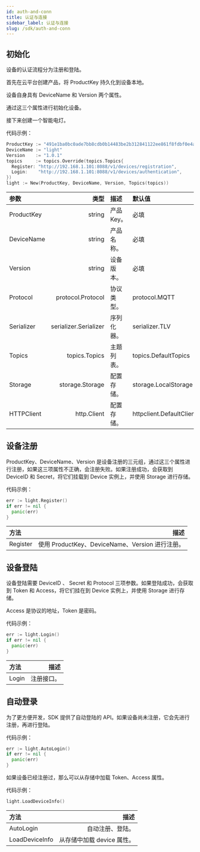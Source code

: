 ```yaml
---
id: auth-and-conn
title: 认证与连接
sidebar_label: 认证与连接
slug: /sdk/auth-and-conn
---
```


## 初始化

设备的认证流程分为注册和登陆。

首先在云平台创建产品，将 ProductKey 持久化到设备本地。

设备自身具有 DeviceName 和 Version 两个属性。

通过这三个属性进行初始化设备。

接下来创建一个智能电灯。

代码示例：

```go
ProductKey := "491e1ba0bc0ade7bb8cdb0b14483be2b312841122ee861f8fdbf0e4a4eacff52"
DeviceName := "light"
Version    := "1.0.1"
topics     := topics.Override(topics.Topics{
  Register: "http://192.168.1.101:8088/v1/devices/registration",
  Login:    "http://192.168.1.101:8088/v1/devices/authentication",
})
light := New(ProductKey, DeviceName, Version, Topics(topics))
```

| 参数       |                  类型 | 描述       | 默认值                   |
| :--------- | --------------------: | :--------- | :----------------------- |
| ProductKey |                string | 产品 Key。 | 必填                     |
| DeviceName |                string | 产品名称。 | 必填                     |
| Version    |                string | 设备版本。 | 必填                     |
| Protocol   |     protocol.Protocol | 协议类型。 | protocol.MQTT            |
| Serializer | serializer.Serializer | 序列化器。 | serializer.TLV           |
| Topics     |         topics.Topics | 主题列表。 | topics.DefaultTopics     |
| Storage    |       storage.Storage | 配置存储。 | storage.LocalStorage     |
| HTTPClient |           http.Client | 配置存储。 | httpclient.DefaultClient |

## 设备注册

ProductKey、DeviceName、Version 是设备注册的三元组，通过这三个属性进行注册，如果这三项属性不正确，会注册失败。如果注册成功，会获取到 DeviceID 和 Secret，将它们挂载到 Device 实例上，并使用 Storage 进行存储。

代码示例：

```go
err := light.Register()
if err != nil {
  panic(err)
}
```

| 方法     |                                            描述 |
| :------- | ----------------------------------------------: |
| Register | 使用 ProductKey、DeviceName、Version 进行注册。 |

## 设备登陆

设备登陆需要 DeviceID 、 Secret 和 Protocol 三项参数。如果登陆成功，会获取到 Token 和 Access，将它们挂在到 Device 实例上，并使用 Storage 进行存储。

Access 是协议的地址，Token 是密码。

代码示例：

```go
err := light.Login()
if err != nil {
  panic(err)
}
```

| 方法  |       描述 |
| :---- | ---------: |
| Login | 注册接口。 |

## 自动登录

为了更方便开发，SDK 提供了自动登陆的 API。如果设备尚未注册，它会先进行注册，再进行登陆。

代码示例：

```go
err := light.AutoLogin()
if err != nil {
  panic(err)
}
```

如果设备已经注册过，那么可以从存储中加载 Token、Access 属性。

代码示例：

```go
light.LoadDeviceInfo()
```

| 方法           |                       描述 |
| :------------- | -------------------------: |
| AutoLogin      |           自动注册、登陆。 |
| LoadDeviceInfo | 从存储中加载 device 属性。 |
